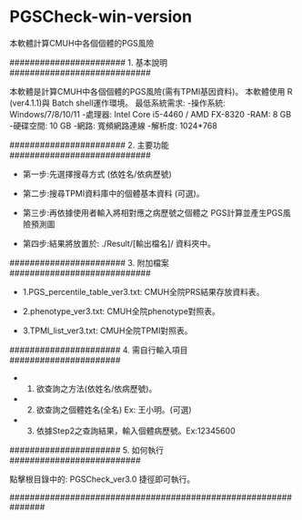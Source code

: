 # PGSCheck-win-version
本軟體計算CMUH中各個個體的PGS風險


####################### 1. 基本說明 ############################

本軟體是計算CMUH中各個個體的PGS風險(需有TPMI基因資料)。
本軟體使用 R (ver4.1.1)與 Batch shell運作環境。
最低系統需求:
-操作系統: Windows/7/8/10/11
-處理器: Intel Core i5-4460 / AMD FX-8320
-RAM: 8 GB
-硬碟空間: 10 GB
-網路: 寬頻網路連線
-解析度: 1024*768

####################### 2. 主要功能 ############################

- 第一步:先選擇搜尋方式 (依姓名/依病歷號)

- 第二步:搜尋TPMI資料庫中的個體基本資料 (可選)。

- 第三步:再依據使用者輸入將相對應之病歷號之個體之
   PGS計算並產生PGS風險預測圖

- 第四步:結果將放置於: ./Result/[輸出檔名]/ 資料夾中。

####################### 3. 附加檔案 ############################

- 1.PGS_percentile_table_ver3.txt: CMUH全院PRS結果存放資料表。

- 2.phenotype_ver3.txt: CMUH全院phenotype對照表。

- 3.TPMI_list_ver3.txt: CMUH全院TPMI對照表。


###################### 4. 需自行輸入項目 ######################


- 1. 欲查詢之方法(依姓名/依病歷號)。

- 2. 欲查詢之個體姓名(全名) Ex: 王小明。(可選)

- 3. 依據Step2之查詢結果，輸入個體病歷號。Ex:12345600


######################    5. 如何執行    ##########################

點擊根目錄中的: PGSCheck_ver3.0 捷徑即可執行。

###############################################################

